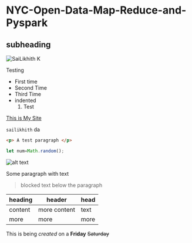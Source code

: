# NYC-Open-Data-Map-Reduce-and-Pyspark
## subheading
![SaiLikhith K](https://img.shields.io/badge/Sai%20Likhith-NYC%20Open%20Data-Green)

Testing
- First time
- Second Time
- Third Time
 - indented
    1. Test 
   
   
[This is My Site](https://www.github.com/sailikhith7)

`sailikhith` da


```html
<p> A test paragraph </p>


```

```javascript
let num=Math.random();
```

![alt text](https://pbs.twimg.com/profile_images/1157035760085684224/iuxTnT5g_400x400.jpg)

    
Some paragraph with text
> blocked text below the paragraph

| heading | header | head| 
| --- | --- | ---|
|content | more content | text| 
| more | more | more |


This is being *created* on a **Friday**  ~~Saturday~~


